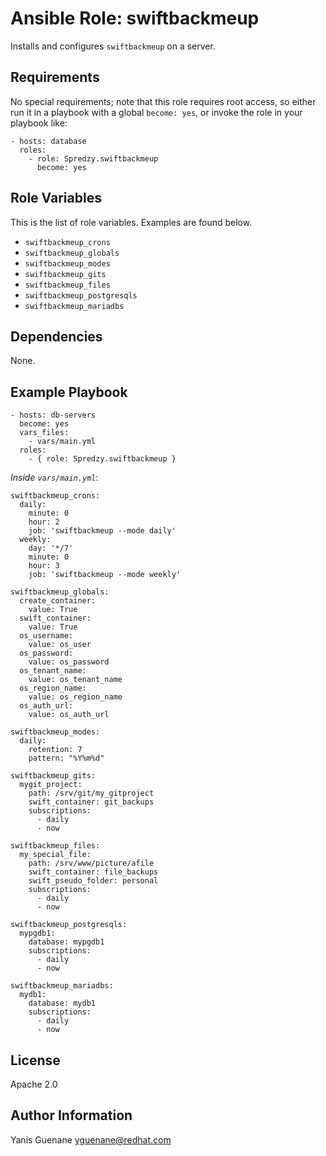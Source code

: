 # Ansible Role: swiftbackmeup

Installs and configures `swiftbackmeup` on a server.


## Requirements

No special requirements; note that this role requires root access, so either run it in a playbook with a global `become: yes`, or invoke the role in your playbook like:

    - hosts: database
      roles:
        - role: Spredzy.swiftbackmeup
          become: yes

## Role Variables

This is the list of role variables. Examples are found below.

  * `swiftbackmeup_crons`
  * `swiftbackmeup_globals`
  * `swiftbackmeup_modes`
  * `swiftbackmeup_gits`
  * `swiftbackmeup_files`
  * `swiftbackmeup_postgresqls`
  * `swiftbackmeup_mariadbs`


## Dependencies

None.

## Example Playbook

    - hosts: db-servers
      become: yes
      vars_files:
        - vars/main.yml
      roles:
        - { role: Spredzy.swiftbackmeup }

*Inside `vars/main.yml`*:


    swiftbackmeup_crons:
      daily:
        minute: 0
        hour: 2
        job: 'swiftbackmeup --mode daily'
      weekly:
        day: '*/7'
        minute: 0
        hour: 3
        job: 'swiftbackmeup --mode weekly'

    swiftbackmeup_globals:
      create_container:
        value: True
      swift_container:
        value: True
      os_username:
        value: os_user
      os_password:
        value: os_password
      os_tenant_name:
        value: os_tenant_name
      os_region_name:
        value: os_region_name
      os_auth_url:
        value: os_auth_url

    swiftbackmeup_modes:
      daily:
        retention: 7
        pattern: "%Y%m%d"

    swiftbackmeup_gits:
      mygit_project:
        path: /srv/git/my_gitproject
        swift_container: git_backups
        subscriptions:
          - daily
          - now

    swiftbackmeup_files:
      my_special_file:
        path: /srv/www/picture/afile
        swift_container: file_backups
        swift_pseudo_folder: personal
        subscriptions:
          - daily
          - now

    swiftbackmeup_postgresqls:
      mypgdb1:
        database: mypgdb1
        subscriptions:
          - daily
          - now

    swiftbackmeup_mariadbs:
      mydb1:
        database: mydb1
        subscriptions:
          - daily
          - now


## License

Apache 2.0

## Author Information

Yanis Guenane <yguenane@redhat.com>
